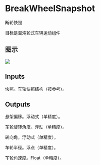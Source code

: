 # BreakWheelSnapshot

断轮快照

目标是混沌轮式车辆运动组件

## 图示

![]($-20221218-21245154.png)

## Inputs

快照。车轮快照结构（按参考）。  

## Outputs

悬架偏移。浮动式（单精度）。

车轮旋转角度。浮动（单精度）。

转向角。浮动式（单精度）。

车轮半径。浮点（单精度）。

车轮角速度。Float（单精度）。
